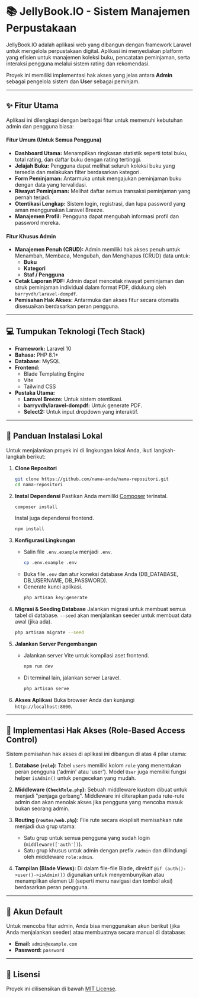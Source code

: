 
# 📚 JellyBook.IO - Sistem Manajemen Perpustakaan

JellyBook.IO adalah aplikasi web yang dibangun dengan framework Laravel untuk mengelola perpustakaan digital. Aplikasi ini menyediakan platform yang efisien untuk manajemen koleksi buku, pencatatan peminjaman, serta interaksi pengguna melalui sistem rating dan rekomendasi.

Proyek ini memiliki implementasi hak akses yang jelas antara **Admin** sebagai pengelola sistem dan **User** sebagai peminjam.

-----

## ✨ Fitur Utama

Aplikasi ini dilengkapi dengan berbagai fitur untuk memenuhi kebutuhan admin dan pengguna biasa:

#### Fitur Umum (Untuk Semua Pengguna)

  * **Dashboard Utama:** Menampilkan ringkasan statistik seperti total buku, total rating, dan daftar buku dengan rating tertinggi.
  * **Jelajah Buku:** Pengguna dapat melihat seluruh koleksi buku yang tersedia dan melakukan filter berdasarkan kategori.
  * **Form Peminjaman:** Antarmuka untuk mengajukan peminjaman buku dengan data yang tervalidasi.
  * **Riwayat Peminjaman:** Melihat daftar semua transaksi peminjaman yang pernah terjadi.
  * **Otentikasi Lengkap:** Sistem login, registrasi, dan lupa password yang aman menggunakan Laravel Breeze.
  * **Manajemen Profil:** Pengguna dapat mengubah informasi profil dan password mereka.

#### Fitur Khusus Admin

  * **Manajemen Penuh (CRUD):** Admin memiliki hak akses penuh untuk Menambah, Membaca, Mengubah, dan Menghapus (CRUD) data untuk:
      * **Buku**
      * **Kategori**
      * **Staf / Pengguna**
  * **Cetak Laporan PDF:** Admin dapat mencetak riwayat peminjaman dan struk peminjaman individual dalam format PDF, didukung oleh `barryvdh/laravel-dompdf`.
  * **Pemisahan Hak Akses:** Antarmuka dan akses fitur secara otomatis disesuaikan berdasarkan peran pengguna.

-----

## 💻 Tumpukan Teknologi (Tech Stack)

  * **Framework:** Laravel 10
  * **Bahasa:** PHP 8.1+
  * **Database:** MySQL
  * **Frontend:**
      * Blade Templating Engine
      * Vite
      * Tailwind CSS
  * **Pustaka Utama:**
      * **Laravel Breeze:** Untuk sistem otentikasi.
      * **barryvdh/laravel-dompdf:** Untuk generate PDF.
      * **Select2:** Untuk input dropdown yang interaktif.

-----

## 🚀 Panduan Instalasi Lokal

Untuk menjalankan proyek ini di lingkungan lokal Anda, ikuti langkah-langkah berikut:

1.  **Clone Repositori**

    ```bash
    git clone https://github.com/nama-anda/nama-repositori.git
    cd nama-repositori
    ```

2.  **Instal Dependensi**
    Pastikan Anda memiliki [Composer](https://getcomposer.org/) terinstal.

    ```bash
    composer install
    ```

    Instal juga dependensi frontend.

    ```bash
    npm install
    ```

3.  **Konfigurasi Lingkungan**

      * Salin file `.env.example` menjadi `.env`.
        ```bash
        cp .env.example .env
        ```
      * Buka file `.env` dan atur koneksi database Anda (DB\_DATABASE, DB\_USERNAME, DB\_PASSWORD).
      * Generate kunci aplikasi.
        ```bash
        php artisan key:generate
        ```

4.  **Migrasi & Seeding Database**
    Jalankan migrasi untuk membuat semua tabel di database. `--seed` akan menjalankan seeder untuk membuat data awal (jika ada).

    ```bash
    php artisan migrate --seed
    ```

5.  **Jalankan Server Pengembangan**

      * Jalankan server Vite untuk kompilasi aset frontend.
        ```bash
        npm run dev
        ```
      * Di terminal lain, jalankan server Laravel.
        ```bash
        php artisan serve
        ```

6.  **Akses Aplikasi**
    Buka browser Anda dan kunjungi `http://localhost:8000`.

-----

## 🔑 Implementasi Hak Akses (Role-Based Access Control)

Sistem pemisahan hak akses di aplikasi ini dibangun di atas 4 pilar utama:

1.  **Database (`role`):** Tabel `users` memiliki kolom `role` yang menentukan peran pengguna ('admin' atau 'user'). Model `User` juga memiliki fungsi helper `isAdmin()` untuk pengecekan yang mudah.

2.  **Middleware (`CheckRole.php`):** Sebuah middleware kustom dibuat untuk menjadi "penjaga gerbang". Middleware ini diterapkan pada rute-rute admin dan akan menolak akses jika pengguna yang mencoba masuk bukan seorang admin.

3.  **Routing (`routes/web.php`):** File rute secara eksplisit memisahkan rute menjadi dua grup utama:

      * Satu grup untuk semua pengguna yang sudah login (`middleware(['auth'])`).
      * Satu grup khusus untuk admin dengan prefix `/admin` dan dilindungi oleh middleware `role:admin`.

4.  **Tampilan (Blade Views):** Di dalam file-file Blade, direktif `@if (auth()->user()->isAdmin())` digunakan untuk menyembunyikan atau menampilkan elemen UI (seperti menu navigasi dan tombol aksi) berdasarkan peran pengguna.

-----

## 👤 Akun Default

Untuk mencoba fitur admin, Anda bisa menggunakan akun berikut (jika Anda menjalankan seeder) atau membuatnya secara manual di database:

  * **Email:** `admin@example.com`
  * **Password:** `password`

-----

## 📄 Lisensi

Proyek ini dilisensikan di bawah [MIT License](LICENSE.md).

